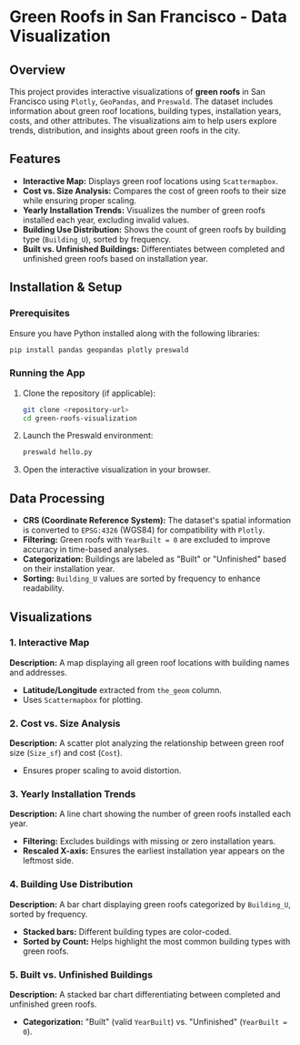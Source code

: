 # Green Roofs in San Francisco - Data Visualization

## Overview
This project provides interactive visualizations of **green roofs** in San Francisco using `Plotly`, `GeoPandas`, and `Preswald`. The dataset includes information about green roof locations, building types, installation years, costs, and other attributes. The visualizations aim to help users explore trends, distribution, and insights about green roofs in the city.

## Features
- **Interactive Map:** Displays green roof locations using `Scattermapbox`.
- **Cost vs. Size Analysis:** Compares the cost of green roofs to their size while ensuring proper scaling.
- **Yearly Installation Trends:** Visualizes the number of green roofs installed each year, excluding invalid values.
- **Building Use Distribution:** Shows the count of green roofs by building type (`Building_U`), sorted by frequency.
- **Built vs. Unfinished Buildings:** Differentiates between completed and unfinished green roofs based on installation year.

## Installation & Setup
### Prerequisites
Ensure you have Python installed along with the following libraries:
```sh
pip install pandas geopandas plotly preswald
```

### Running the App
1. Clone the repository (if applicable):
   ```sh
   git clone <repository-url>
   cd green-roofs-visualization
   ```
2. Launch the Preswald environment:
   ```sh
   preswald hello.py
   ```
3. Open the interactive visualization in your browser.

## Data Processing
- **CRS (Coordinate Reference System):** The dataset's spatial information is converted to `EPSG:4326` (WGS84) for compatibility with `Plotly`.
- **Filtering:** Green roofs with `YearBuilt = 0` are excluded to improve accuracy in time-based analyses.
- **Categorization:** Buildings are labeled as "Built" or "Unfinished" based on their installation year.
- **Sorting:** `Building_U` values are sorted by frequency to enhance readability.

## Visualizations
### 1. Interactive Map
**Description:** A map displaying all green roof locations with building names and addresses.
- **Latitude/Longitude** extracted from `the_geom` column.
- Uses `Scattermapbox` for plotting.

### 2. Cost vs. Size Analysis
**Description:** A scatter plot analyzing the relationship between green roof size (`Size_sf`) and cost (`Cost`).
- Ensures proper scaling to avoid distortion.

### 3. Yearly Installation Trends
**Description:** A line chart showing the number of green roofs installed each year.
- **Filtering:** Excludes buildings with missing or zero installation years.
- **Rescaled X-axis:** Ensures the earliest installation year appears on the leftmost side.

### 4. Building Use Distribution
**Description:** A bar chart displaying green roofs categorized by `Building_U`, sorted by frequency.
- **Stacked bars:** Different building types are color-coded.
- **Sorted by Count:** Helps highlight the most common building types with green roofs.

### 5. Built vs. Unfinished Buildings
**Description:** A stacked bar chart differentiating between completed and unfinished green roofs.
- **Categorization:** "Built" (valid `YearBuilt`) vs. "Unfinished" (`YearBuilt = 0`).